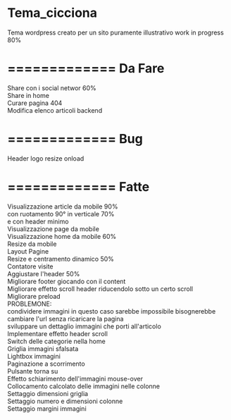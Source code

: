 Tema_cicciona
=============
Tema wordpress creato per un sito puramente illustrativo work in progress 80%

=============
Da Fare
=============

Share con i social networ 60%<br/>
Share in home<br/>
Curare pagina 404<br/>
Modifica elenco articoli backend<br/>

=============
Bug
=============

Header logo resize onload<br/>

=============
Fatte
=============
Visualizzazione article da mobile 90%<br/>
  con ruotamento 90° in verticale 70%<br/>
  e con header minimo<br/>
Visualizzazione page da mobile<br/>
Visualizzazione home da mobile 60%<br/>
Resize da mobile<br/>
Layout Pagine<br/>
Resize e centramento dinamico 50%<br/>
Contatore visite<br/>
Aggiustare l'header 50%<br/>
Migliorare footer giocando con il content<br/>
Migliorare effetto scroll header riducendolo sotto un certo scroll<br/>
Migliorare preload<br/>
PROBLEMONE:<br/>
  condividere immagini in questo caso sarebbe impossibile
    bisognerebbe cambiare l'url senza ricaricare la pagina<br/>
    sviluppare un dettaglio immagini che porti all'articolo<br/>
Implementare effetto header scroll<br/>
Switch delle categorie nella home<br/>
Griglia immagini sfalsata<br/>
Lightbox immagini<br/>
Paginazione a scorrimento<br/>
Pulsante torna su<br/>
Effetto schiarimento dell'immagini mouse-over<br/>
Collocamento calcolato delle immagini nelle colonne<br/>
Settaggio dimensioni griglia<br/>
Settaggio numero e dimensioni colonne<br/>
Settaggio margini immagini<br/>
